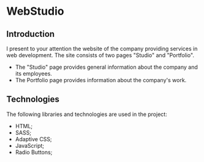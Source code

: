 # WebStudio

## Introduction

I present to your attention the website of the company providing services in web development. The
site consists of two pages "Studio" and "Portfolio".

- The "Studio" page provides general information about the company and its employees.
- The Portfolio page provides information about the company's work.

## Technologies

The following libraries and technologies are used in the project:

- HTML;
- SASS;
- Adaptive CSS;
- JavaScript;
- Radio Buttons;
